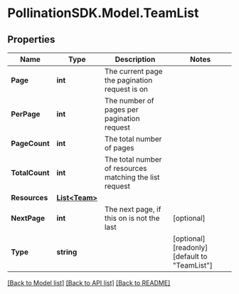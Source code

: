 
# PollinationSDK.Model.TeamList

## Properties

Name | Type | Description | Notes
------------ | ------------- | ------------- | -------------
**Page** | **int** | The current page the pagination request is on | 
**PerPage** | **int** | The number of pages per pagination request | 
**PageCount** | **int** | The total number of pages | 
**TotalCount** | **int** | The total number of resources matching the list request | 
**Resources** | [**List&lt;Team&gt;**](Team.md) |  | 
**NextPage** | **int** | The next page, if this on is not the last | [optional] 
**Type** | **string** |  | [optional] [readonly] [default to "TeamList"]

[[Back to Model list]](../README.md#documentation-for-models)
[[Back to API list]](../README.md#documentation-for-api-endpoints)
[[Back to README]](../README.md)

